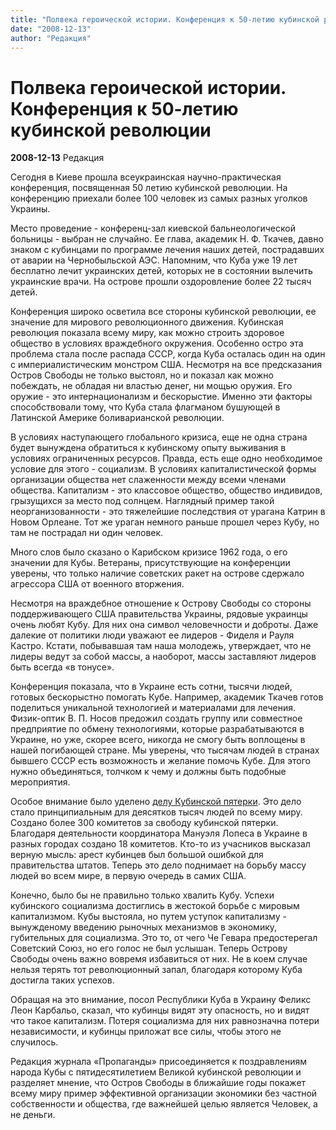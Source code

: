 ```yaml
---
title: "Полвека героической истории. Конференция к 50-летию кубинской революции"
date: "2008-12-13"
author: "Редакция"
---
```


# Полвека героической истории. Конференция к 50-летию кубинской революции

**2008-12-13** Редакция

Сегодня в Киеве прошла всеукраинская научно-практическая конференция, посвященная 50 летию кубинской революции. На конференцию приехали более 100 человек из самых разных уголков Украины.

Место проведение - конференц-зал киевской бальнеологической больницы - выбран не случайно. Ее глава, академик Н. Ф. Ткачев, давно знаком с кубинцами по программе лечения наших детей, пострадавших от аварии на Чернобыльской АЭС. Напомним, что Куба уже 19 лет бесплатно лечит украинских детей, которых не в состоянии вылечить украинские врачи. На острове прошли оздоровление более 22 тысяч детей.

Конференция широко осветила все стороны кубинской революции, ее значение для мирового революционного движения. Кубинская революция показала всему миру, как можно строить здоровое общество в условиях враждебного окружения. Особенно остро эта проблема стала после распада СССР, когда Куба осталась один на один с империалистическим монстром США. Несмотря на все предсказания Остров Свободы не только выстоял, но и показал как можно побеждать, не обладая ни властью денег, ни мощью оружия. Его оружие - это интернационализм и бескорыстие. Именно эти факторы способствовали тому, что Куба стала флагманом бушующей в Латинской Америке боливарианской революции.

В условиях наступающего глобального кризиса, еще не одна страна будет вынуждена обратиться к кубинскому опыту выживания в условиях ограниченных ресурсов. Правда, есть еще одно необходимое условие для этого - социализм. В условиях капиталистической формы организации общества нет слаженности между всеми членами общества. Капитализм - это классовое общество, общество индивидов, грызущихся за место под солнцем. Наглядный пример такой неорганизованности - это тяжелейшие последствия от урагана Катрин в Новом Орлеане. Тот же ураган немного раньше прошел через Кубу, но там не пострадал ни один человек.

Много слов было сказано о Карибском кризисе 1962 года, о его значении для Кубы. Ветераны, присутствующие на конференции уверены, что только наличие советских ракет на острове сдержало агрессора США от военного вторжения.

Несмотря на враждебное отношение к Острову Свободы со стороны поддерживающего США правительства Украины, рядовые украинцы очень любят Кубу. Для них она символ человечности и доброты. Даже далекие от политики люди уважают ее лидеров - Фиделя и Рауля Кастро. Кстати, побывавшая там наша молодежь, утверждает, что не лидеры ведут за собой массы, а наоборот, массы заставляют лидеров быть всегда «в тонусе».

Конференция показала, что в Украине есть сотни, тысячи людей, готовых бескорыстно помогать Кубе. Например, академик Ткачев готов поделиться уникальной технологией и материалами для лечения. Физик-оптик В. П. Носов предожил создать группу или совместное предприятие по обмену технологиями, которые разрабатываются в Украине, но уже, скорее всего, никогда не смогу быть воплощены в нашей погибающей стране. Мы уверены, что тысячам людей в странах бывшего СССР есть возможность и желание помочь Кубе. Для этого нужно объединяться, толчком к чему и должны быть подобные мероприятия.

Особое внимание было уделено [делу Кубинской пятерки](/142.html). Это дело стало принципиальным для деясятков тысяч людей по всему миру. Создано более 300 комитетов за свободу кубинской пятерки. Благодаря деятельности координатора Мануэля Лопеса в Украине в разных городах создано 18 комитетов. Кто-то из учасников высказал верную мысль: арест кубинцев был большой ошибкой для правительства штатов. Теперь это дело поднимает на борьбу массу людей во всем мире, в первую очередь в самих США.

Конечно, было бы не правильно только хвалить Кубу. Успехи кубинского социализма достиглись в жестокой борьбе с мировым капитализмом. Кубы выстояла, но путем уступок капитализму - вынужденому введению рыночных механизмов в экономику, губительных для социализма. Это то, от чего Че Гевара предостерегал Советский Союз, но его голос не был услышан. Теперь Острову Свободы очень важно вовремя избавиться от них. Не в коем случае нельзя терять тот революционный запал, благодаря которому Куба достигла таких успехов.

Обращая на это внимание, посол Республики Куба в Украину Феликс Леон Карбальо, сказал, что кубинцы видят эту опасность, но и видят что такое капитализм. Потеря социализма для них равнозначна потери независимости, и кубинцы приложат все силы, чтобы этого не случилось.

Редакция журнала «Пропаганды» присоединяется к поздравлениям народа Кубы с пятидесятилетием Великой кубинской революции и разделяет мнение, что Остров Свободы в ближайшие годы покажет всему миру пример эффективной организации экономики без частной собственности и общества, где важнейшей целью является Человек, а не деньги.